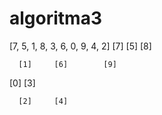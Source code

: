 # algoritma3

[7, 5, 1, 8, 3, 6, 0, 9, 4, 2] 
               [7]
          [5]       [8]
          
      [1]     [6]        [9]     
      
  [0]     [3]
  
      [2]     [4]
